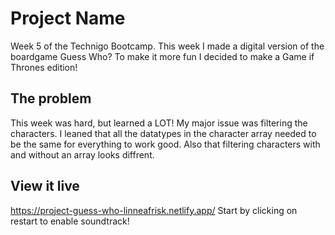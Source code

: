 # Project Name

Week 5 of the Technigo Bootcamp. This week I made a digital version of the boardgame Guess Who?
To make it more fun I decided to make a Game if Thrones edition!

## The problem

This week was hard, but learned a LOT! My major issue was filtering the characters. I leaned that all the datatypes in the character array needed to be the same for everything to work good. Also that filtering characters with and without an array looks diffrent. 

## View it live

https://project-guess-who-linneafrisk.netlify.app/
Start by clicking on restart to enable soundtrack!
